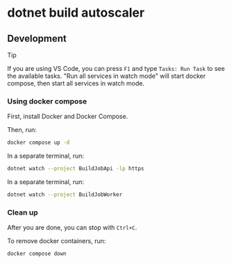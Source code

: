 # dotnet build autoscaler

## Development

> [!TIP]
> If you are using VS Code, you can press `F1` and type `Tasks: Run Task` to see the available tasks.
> "Run all services in watch mode" will start docker compose, then start all services in watch mode.

### Using docker compose

First, install Docker and Docker Compose.

Then, run:

```bash
docker compose up -d
```

In a separate terminal, run:

```bash
dotnet watch --project BuildJobApi -lp https
```

In a separate terminal, run:

```bash
dotnet watch --project BuildJobWorker
```

### Clean up

After you are done, you can stop with `Ctrl+C`.

To remove docker containers, run:

```bash
docker compose down
```
